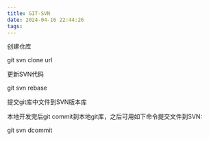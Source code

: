```yaml
---
title: GIT-SVN
date: 2024-04-16 22:44:26
tags: 
---
```


创建仓库

git svn clone url

更新SVN代码

git svn rebase

提交git库中文件到SVN版本库

本地开发完后git commit到本地git库，之后可用如下命令提交文件到SVN:

git svn dcommit

